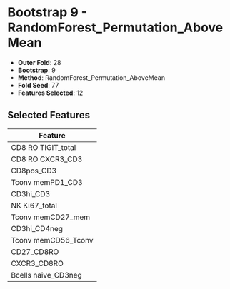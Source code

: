# Bootstrap 9 - RandomForest_Permutation_AboveMean

- **Outer Fold**: 28
- **Bootstrap**: 9
- **Method**: RandomForest_Permutation_AboveMean
- **Fold Seed**: 77
- **Features Selected**: 12

## Selected Features

| Feature |
|---------|
| CD8 RO TIGIT_total |
| CD8 RO CXCR3_CD3 |
| CD8pos_CD3 |
| Tconv memPD1_CD3 |
| CD3hi_CD3 |
| NK Ki67_total |
| Tconv memCD27_mem |
| CD3hi_CD4neg |
| Tconv memCD56_Tconv |
| CD27_CD8RO |
| CXCR3_CD8RO |
| Bcells naive_CD3neg |
